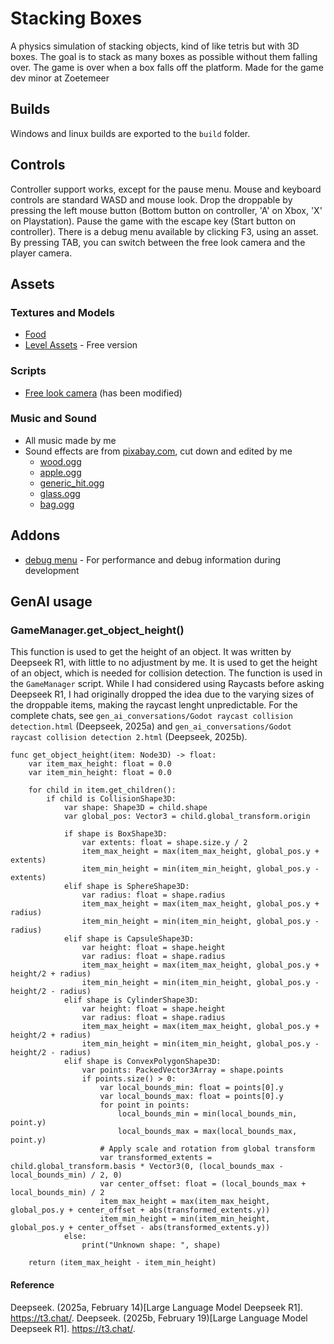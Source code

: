 ﻿# Stacking Boxes

A physics simulation of stacking objects, kind of like tetris but with 3D boxes. The goal is to stack as many boxes as
possible without them falling over. The game is over when a box falls off the platform.
Made for the game dev minor at Zoetemeer

## Builds

Windows and linux builds are exported to the `build` folder.

## Controls

Controller support works, except for the pause menu.
Mouse and keyboard controls are standard WASD and mouse look.
Drop the droppable by pressing the left mouse button (Bottom button on controller, 'A' on Xbox, 'X' on Playstation).
Pause the game with the escape key (Start button on controller).
There is a debug menu available by clicking F3, using an asset.
By pressing TAB, you can switch between the free look camera and the player camera.

## Assets

### Textures and Models

- [Food](https://kenney.nl/assets/food-kit)
- [Level Assets](https://kaylousberg.itch.io/kaykit-dungeon-remastered) - Free version

### Scripts

- [Free look camera](https://github.com/MarcPhi/godot-free-look-camera) (has been modified)

### Music and Sound

- All music made by me
- Sound effects are from [pixabay.com](https://pixabay.com/sound-effects), cut down and edited by me
    - [wood.ogg](https://pixabay.com/sound-effects/hitting-wood-6791/)
    - [apple.ogg](https://pixabay.com/sound-effects/apple-crunch-215258/)
    - [generic_hit.ogg](https://pixabay.com/sound-effects/book-falling-81232/)
    - [glass.ogg](https://pixabay.com/sound-effects/falling-glass-42739/)
    - [bag.ogg](https://pixabay.com/sound-effects/dropping-bag-95101/)

## Addons

- [debug menu](https://github.com/godot-extended-libraries/godot-debug-menu) - For performance and debug information
  during development

## GenAI usage

### GameManager.get_object_height()

This function is used to get the height of an object. It was written by Deepseek R1, with little to no adjustment by me.
It is used to get the height of an object, which is needed for collision detection. The function is used in the
`GameManager` script.
While I had considered using Raycasts before asking Deepseek R1, I had originally dropped the idea due to the varying
sizes of the droppable items, making the raycast lenght unpredictable.
For the complete chats, see `gen_ai_conversations/Godot raycast collision detection.html` (Deepseek, 2025a) and
`gen_ai_conversations/Godot raycast collision detection 2.html` (Deepseek, 2025b).

```gdscript
func get_object_height(item: Node3D) -> float:
	var item_max_height: float = 0.0
	var item_min_height: float = 0.0

	for child in item.get_children():
		if child is CollisionShape3D:
			var shape: Shape3D = child.shape
			var global_pos: Vector3 = child.global_transform.origin

			if shape is BoxShape3D:
				var extents: float = shape.size.y / 2
				item_max_height = max(item_max_height, global_pos.y + extents)
				item_min_height = min(item_min_height, global_pos.y - extents)
			elif shape is SphereShape3D:
				var radius: float = shape.radius
				item_max_height = max(item_max_height, global_pos.y + radius)
				item_min_height = min(item_min_height, global_pos.y - radius)
			elif shape is CapsuleShape3D:
				var height: float = shape.height
				var radius: float = shape.radius
				item_max_height = max(item_max_height, global_pos.y + height/2 + radius)
				item_min_height = min(item_min_height, global_pos.y - height/2 - radius)
			elif shape is CylinderShape3D:
				var height: float = shape.height
				var radius: float = shape.radius
				item_max_height = max(item_max_height, global_pos.y + height/2 + radius)
				item_min_height = min(item_min_height, global_pos.y - height/2 - radius)
			elif shape is ConvexPolygonShape3D:
				var points: PackedVector3Array = shape.points
				if points.size() > 0:
					var local_bounds_min: float = points[0].y
					var local_bounds_max: float = points[0].y
					for point in points:
						local_bounds_min = min(local_bounds_min, point.y)
						local_bounds_max = max(local_bounds_max, point.y)
					# Apply scale and rotation from global transform
					var transformed_extents = child.global_transform.basis * Vector3(0, (local_bounds_max - local_bounds_min) / 2, 0)
					var center_offset: float = (local_bounds_max + local_bounds_min) / 2
					item_max_height = max(item_max_height, global_pos.y + center_offset + abs(transformed_extents.y))
					item_min_height = min(item_min_height, global_pos.y + center_offset - abs(transformed_extents.y))
			else:
				print("Unknown shape: ", shape)

	return (item_max_height - item_min_height)
```

#### Reference

Deepseek. (2025a, February 14)[Large Language Model Deepseek R1]. https://t3.chat/.
Deepseek. (2025b, February 19)[Large Language Model Deepseek R1]. https://t3.chat/.
